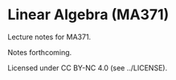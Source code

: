 # Linear Algebra (MA371)

Lecture notes for MA371.

Notes forthcoming.

Licensed under CC BY-NC 4.0 (see ../LICENSE).